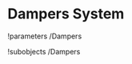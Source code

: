 <!-- MOOSE Documentation Stub: Remove this when content is added. -->

# Dampers System
!parameters /Dampers

!subobjects /Dampers

